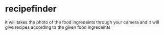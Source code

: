 # recipefinder
it will takes the photo of the food ingredeints through your camera and it will give recipes according to the given food ingredeints 
